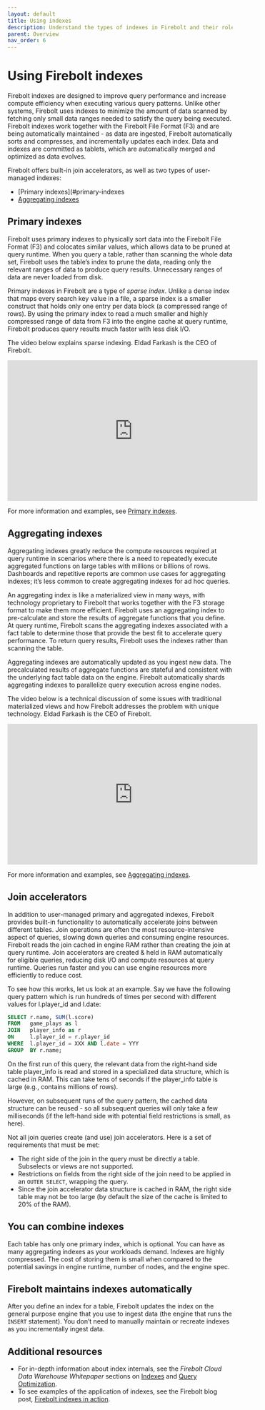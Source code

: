 ```yaml
---
layout: default
title: Using indexes
description: Understand the types of indexes in Firebolt and their role in accelerating query performance and efficiency.
parent: Overview
nav_order: 6
---
```


# Using Firebolt indexes

Firebolt indexes are designed to improve query performance and increase compute efficiency when executing various query patterns. Unlike other systems, Firebolt uses indexes to minimize the amount of data scanned by fetching only small data ranges needed to satisfy the query being executed. Firebolt indexes work together with the Firebolt File Format (F3) and are being automatically maintained - as data are ingested, Firebolt automatically sorts and compresses, and incrementally updates each index. Data and indexes are committed as tablets, which are automatically merged and optimized as data evolves. 

Firebolt offers built-in join accelerators, as well as two types of user-managed indexes:

* [Primary indexes](#primary-indexes
* [Aggregating indexes](#aggregating-indexes)

## Primary indexes

Firebolt uses primary indexes to physically sort data into the Firebolt File Format (F3) and colocates similar values, which allows data to be pruned at query runtime. When you query a table, rather than scanning the whole data set, Firebolt uses the table’s index to prune the data, reading only the relevant ranges of data to produce query results. Unnecessary ranges of data are never loaded from disk. 

Primary indexes in Firebolt are a type of *sparse index*. Unlike a dense index that maps every search key value in a file, a sparse index is a smaller construct that holds only one entry per data block (a compressed range of rows). By using the primary index to read a much smaller and highly compressed range of data from F3 into the engine cache at query runtime, Firebolt produces query results much faster with less disk I/O.

The video below explains sparse indexing. Eldad Farkash is the CEO of Firebolt.
<iframe width="560" height="315" src="https://www.youtube.com/embed/7XDTVB9gsFw" title="YouTube video player" frameborder="0" allow="accelerometer; autoplay; clipboard-write; encrypted-media; gyroscope; picture-in-picture" allowfullscreen></iframe>

For more information and examples, see [Primary indexes](../Guides/working-with-indexes/using-primary-indexes.md).

## Aggregating indexes

Aggregating indexes greatly reduce the compute resources required at query runtime in scenarios where there is a need to repeatedly execute aggregated functions on large tables with millions or billions of rows. Dashboards and repetitive reports are common use cases for aggregating indexes; it’s less common to create aggregating indexes for ad hoc queries. 

An aggregating index is like a materialized view in many ways, with technology proprietary to Firebolt that works together with the F3 storage format to make them more efficient. Firebolt uses an aggregating index to pre-calculate and store the results of aggregate functions that you define. At query runtime, Firebolt scans the aggregating indexes associated with a fact table to determine those that provide the best fit to accelerate query performance. To return query results, Firebolt uses the indexes rather than scanning the table.

Aggregating indexes are automatically updated as you ingest new data. The precalculated results of aggregate functions are stateful and consistent with the underlying fact table data on the engine. Firebolt automatically shards aggregating indexes to parallelize query execution across engine nodes.

The video below is a technical discussion of some issues with traditional materialized views and how Firebolt addresses the problem with unique technology. Eldad Farkash is the CEO of Firebolt.

<iframe width="560" height="315" src="https://www.youtube.com/embed/Hniv9u4w7lI" title="YouTube video player" frameborder="0" allow="accelerometer; autoplay; clipboard-write; encrypted-media; gyroscope; picture-in-picture" allowfullscreen></iframe>

For more information and examples, see [Aggregating indexes](../Guides/working-with-indexes/using-aggregating-indexes.md).

## Join accelerators

In addition to user-managed primary and aggregated indexes, Firebolt provides built-in functionality to automatically accelerate joins between different tables. Join operations are often the most resource-intensive aspect of queries, slowing down queries and consuming engine resources. Firebolt reads the join cached in engine RAM rather than creating the join at query runtime. Join accelerators are created & held in RAM automatically for eligible queries, reducing disk I/O and compute resources at query runtime. Queries run faster and you can use engine resources more efficiently to reduce cost. 

To see how this works, let us look at an example. Say we have the following query pattern which is run hundreds of times per second with different values for l.player_id and l.date:

```sql
SELECT r.name, SUM(l.score) 
FROM   game_plays as l
JOIN   player_info as r 
ON     l.player_id = r.player_id
WHERE  l.player_id = XXX AND l.date = YYY
GROUP  BY r.name;
```

On the first run of this query, the relevant data from the right-hand side table player_info is read and stored in a specialized data structure, which is cached in RAM. This can take tens of seconds if the player_info table is large (e.g., contains millions of rows).

However, on subsequent runs of the query pattern, the cached data structure can be reused - so all subsequent queries will only take a few milliseconds (if the left-hand side with potential field restrictions is small, as here).

Not all join queries create (and use) join accelerators. Here is a set of requirements that must be met:
* The right side of the join in the query must be directly a table. Subselects or views are not supported.
* Restrictions on fields from the right side of the join need to be applied in an `OUTER SELECT`, wrapping the query.
* Since the join accelerator data structure is cached in RAM, the right side table may not be too large (by default the size of the cache is limited to 20% of the RAM).

## You can combine indexes

Each table has only one primary index, which is optional. You can have as many aggregating indexes as your workloads demand. Indexes are highly compressed. The cost of storing them is small when compared to the potential savings in engine runtime, number of nodes, and the engine spec.

## Firebolt maintains indexes automatically

After you define an index for a table, Firebolt updates the index on the general purpose engine that you use to ingest data (the engine that runs the `INSERT` statement). You don’t need to manually maintain or recreate indexes as you incrementally ingest data.


## Additional resources

* For in-depth information about index internals, see the *Firebolt Cloud Data Warehouse Whitepaper* sections on [Indexes](https://www.firebolt.io/resources/firebolt-cloud-data-warehouse-whitepaper#Indexes) and [Query Optimization](https://www.firebolt.io/resources/firebolt-cloud-data-warehouse-whitepaper#Query-optimization).
* To see examples of the application of indexes, see the Firebolt blog post, [Firebolt indexes in action](https://www.firebolt.io/blog/firebolt-indexes-in-action).

